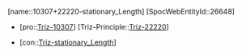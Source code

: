 ﻿---
type: TrizContradiction
aliases:
- 10307+22220-stationary_Length
license: CC BY-SA 4.0
copyright: https://github.com/SpocWeb
IsDeleted: false
IsReadOnly: false
Confidential: public
tags: 
- Triz/Contradiction
---
[name::10307+22220-stationary_Length]
[SpocWebEntityId::26648]
+ [pro::[Triz-10307](Triz-10307)]
[Triz-Principle::[Triz-22220](Triz-22220)]
- [con::[Triz-stationary_Length](tech/Triz/Parameter/Triz-stationary_Length.md)]


